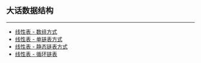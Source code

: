 ## 大话数据结构
---
+ [线性表 - 数组方式](http://github.com/KevinsBobo/book_code/blob/master/data_structure/01_list_01_array.c)
+ [线性表 - 单链表方式](http://github.com/KevinsBobo/book_code/blob/master/data_structure/01_list_02_link.c)
+ [线性表 - 静态链表方式](http://github.com/KevinsBobo/book_code/blob/master/data_structure/01_list_03_static.md)
+ [线性表 - 循环链表](http://github.com/KevinsBobo/book_code/blob/master/data_structure/01_list_04_cricular.md)
